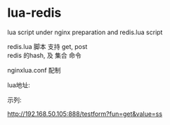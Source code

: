 # lua-redis
lua script under nginx preparation and redis.lua script

redis.lua 脚本
支持 get, post  
redis 的hash, 及 集合 命令

nginxlua.conf 配制

lua地址: 

示列: 

http://192.168.50.105:888/testform?fun=get&value=ss




